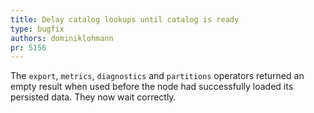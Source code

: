 ```yaml
---
title: Delay catalog lookups until catalog is ready
type: bugfix
authors: dominiklohmann
pr: 5156
---
```


The `export`, `metrics`, `diagnostics` and `partitions` operators returned an
empty result when used before the node had successfully loaded its persisted
data. They now wait correctly.
